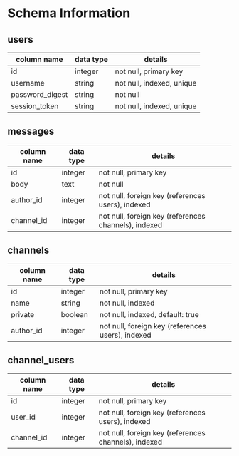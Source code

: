 # Schema Information

## users
column name     | data type | details
----------------|-----------|-----------------------
id              | integer   | not null, primary key
username        | string    | not null, indexed, unique
password_digest | string    | not null
session_token   | string    | not null, indexed, unique

## messages
column name | data type | details
------------|-----------|-----------------------
id          | integer   | not null, primary key
body        | text      | not null
author_id   | integer   | not null, foreign key (references users), indexed
channel_id  | integer   | not null, foreign key (references channels), indexed

## channels
column name | data type | details
------------|-----------|-----------------------
id          | integer   | not null, primary key
name        | string    | not null, indexed
private     | boolean   | not null, indexed, default: true
author_id   | integer   | not null, foreign key (references users), indexed


## channel_users
column name | data type | details
------------|-----------|-----------------------
id          | integer   | not null, primary key
user_id     | integer   | not null, foreign key (references users), indexed
channel_id  | integer   | not null, foreign key (references channels), indexed
